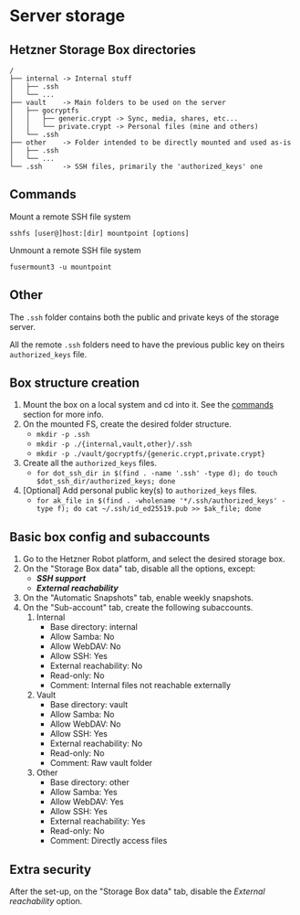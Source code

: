 # Server storage

## Hetzner Storage Box directories

```
/
├── internal -> Internal stuff
│   ├── .ssh
│   └── ...
├── vault    -> Main folders to be used on the server
│   ├── gocryptfs
│   │   ├── generic.crypt -> Sync, media, shares, etc...
│   │   └── private.crypt -> Personal files (mine and others)
│   └── .ssh
├── other    -> Folder intended to be directly mounted and used as-is
│   ├── .ssh
│   └── ...
└── .ssh     -> SSH files, primarily the 'authorized_keys' one
```

## Commands

Mount a remote SSH file system

`sshfs [user@]host:[dir] mountpoint [options]`

Unmount a remote SSH file system

`fusermount3 -u mountpoint`

## Other

The `.ssh` folder contains both the public and private keys of the storage server.

All the remote `.ssh` folders need to have the previous public key on theirs `authorized_keys` file.

## Box structure creation

1. Mount the box on a local system and cd into it. See the [commands](#commands) section for more info.
2. On the mounted FS, create the desired folder structure.
    * `mkdir -p .ssh`
    * `mkdir -p ./{internal,vault,other}/.ssh`
    * `mkdir -p ./vault/gocryptfs/{generic.crypt,private.crypt}`
3. Create all the `authorized_keys` files.
    * `for dot_ssh_dir in $(find . -name '.ssh' -type d); do touch $dot_ssh_dir/authorized_keys; done`
4. [Optional] Add personal public key(s) to `authorized_keys` files.
    * `for ak_file in $(find . -wholename '*/.ssh/authorized_keys' -type f); do cat ~/.ssh/id_ed25519.pub >> $ak_file; done`

## Basic box config and subaccounts

1. Go to the Hetzner Robot platform, and select the desired storage box.
2. On the "Storage Box data" tab, disable all the options, except:
   * ***SSH support***
   * ***External reachability***
3. On the "Automatic Snapshots" tab, enable weekly snapshots.
4. On the "Sub-account" tab, create the following subaccounts.
   1. Internal
        * Base directory: internal
        * Allow Samba: No
        * Allow WebDAV: No
        * Allow SSH: Yes
        * External reachability: No
        * Read-only: No
        * Comment: Internal files not reachable externally
   2. Vault
        * Base directory: vault
        * Allow Samba: No
        * Allow WebDAV: No
        * Allow SSH: Yes
        * External reachability: No
        * Read-only: No
        * Comment: Raw vault folder
   3. Other
        * Base directory: other
        * Allow Samba: Yes
        * Allow WebDAV: Yes
        * Allow SSH: Yes
        * External reachability: Yes
        * Read-only: No
        * Comment: Directly access files

## Extra security

After the set-up, on the "Storage Box data" tab, disable the *External reachability* option.
